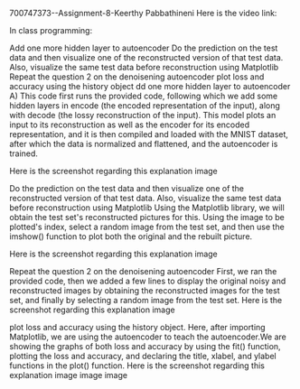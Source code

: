 700747373--Assignment-8-Keerthy Pabbathineni
Here is the video link: 

In class programming:

Add one more hidden layer to autoencoder
Do the prediction on the test data and then visualize one of the reconstructed version of that test data. Also, visualize the same test data before reconstruction using Matplotlib
Repeat the question 2 on the denoisening autoencoder
plot loss and accuracy using the history object dd one more hidden layer to autoencoder
A) This code first runs the provided code, following which we add some hidden layers in encode (the encoded representation of the input), along with decode (the lossy reconstruction of the input). This model plots an input to its reconstruction as well as the encoder for its encoded representation, and it is then compiled and loaded with the MNIST dataset, after which the data is normalized and flattened, and the autoencoder is trained.

Here is the screenshot regarding this explanation image

Do the prediction on the test data and then visualize one of the reconstructed version of that test data. Also, visualize the same test data before reconstruction using Matplotlib
Using the Matplotlib library, we will obtain the test set's reconstructed pictures for this. Using the image to be plotted's index, select a random image from the test set, and then use the imshow() function to plot both the original and the rebuilt picture.

Here is the screenshot regarding this explanation image

Repeat the question 2 on the denoisening autoencoder First, we ran the provided code, then we added a few lines to display the original noisy and reconstructed images by obtaining the reconstructed images for the test set, and finally by selecting a random image from the test set.
Here is the screenshot regarding this explanation image

plot loss and accuracy using the history object. Here, after importing Matplotlib, we are using the autoencoder to teach the autoencoder.We are showing the graphs of both loss and accuracy by using the fit() function, plotting the loss and accuracy, and declaring the title, xlabel, and ylabel functions in the plot() function.
Here is the screenshot regarding this explanation image image image
